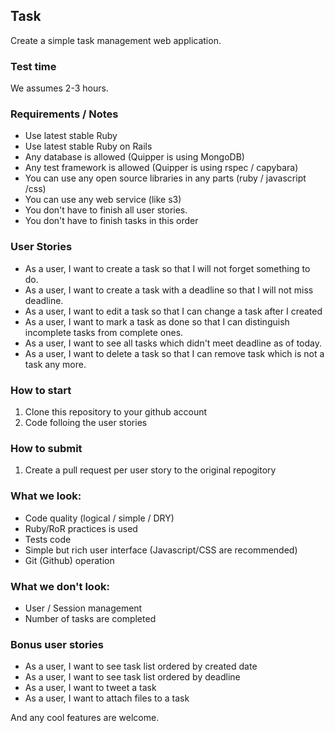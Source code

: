 ## Task

Create a simple task management web application.

### Test time

We assumes 2-3 hours.

### Requirements / Notes

* Use latest stable Ruby
* Use latest stable Ruby on Rails
* Any database is allowed (Quipper is using MongoDB)
* Any test framework is allowed (Quipper is using rspec / capybara)
* You can use any open source libraries in any parts (ruby / javascript /css)
* You can use any web service (like s3)
* You don't have to finish all user stories.
* You don't have to finish tasks in this order

### User Stories

* As a user, I want to create a task so that I will not forget something to do.
* As a user, I want to create a task with a deadline so that I will not miss deadline.
* As a user, I want to edit a task so that I can change a task after I created
* As a user, I want to mark a task as done so that I can distinguish incomplete tasks from complete ones.
* As a user, I want to see all tasks which didn't meet deadline as of today.
* As a user, I want to delete a task so that I can remove task which is not a task any more.

### How to start

1. Clone this repository to your github account
1. Code folloing the user stories

### How to submit

1. Create a pull request per user story to the original repogitory

### What we look:

* Code quality (logical / simple / DRY)
* Ruby/RoR practices is used
* Tests code
* Simple but rich user interface (Javascript/CSS are recommended)
* Git (Github) operation

### What we don't look:

* User / Session management
* Number of tasks are completed

### Bonus user stories

* As a user, I want to see task list ordered by created date
* As a user, I want to see task list ordered by deadline
* As a user, I want to tweet a task
* As a user, I want to attach files to a task

And any cool features are welcome.
